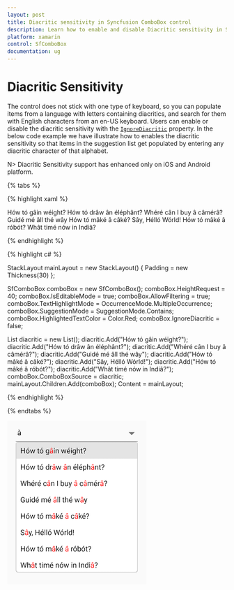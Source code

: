 ```yaml
---
layout: post
title: Diacritic sensitivity in Syncfusion ComboBox control
description: Learn how to enable and disable Diacritic sensitivity in SfComboBox
platform: xamarin
control: SfComboBox
documentation: ug
---
```

# Diacritic Sensitivity

The control does not stick with one type of keyboard, so you can populate items from a language with letters containing diacritics, and search for them with English characters from an en-US keyboard. Users can enable or disable the diacritic sensitivity with the [`IgnoreDiacritic`](https://help.syncfusion.com/cr/cref_files/xamarin/Syncfusion.SfComboBox.XForms~Syncfusion.XForms.ComboBox.SfComboBox~IgnoreDiacritic.html) property. In the below code example we have illustrate how to enables the diacritic sensitivity so that items in the suggestion list get populated by entering any diacritic character of that alphabet.

N> Diacritic Sensitivity support has enhanced only on iOS and Android platform.

{% tabs %}

{% highlight xaml %}

<StackLayout VerticalOptions="Start" HorizontalOptions="Start" Padding="30">
    <combobox:SfComboBox  HeightRequest="40" x:Name="comboBox" IsEditableMode="True" AllowFiltering="True" TextHighlightMode="MultipleOccurrence" SuggestionMode="Contains" HighlightedTextColor="Red" IgnoreDiacritic="false">
        <combobox:SfComboBox.ComboBoxSource>
            <ListCollection:List x:TypeArguments="x:String">
                <x:String>Hów tó gâin wéight?</x:String>
                <x:String>Hów tó drâw ân éléphânt?</x:String>
                <x:String>Whéré cân I buy â câmérâ?</x:String>
                <x:String>Guidé mé âll thé wây</x:String>
                <x:String>Hów tó mâké â câké?</x:String>
                <x:String>Sây, Hélló Wórld!</x:String>
                <x:String>Hów tó mâké â róbót?</x:String>
                <x:String>Whât timé nów in Indiâ?</x:String>
            </ListCollection:List>
        </combobox:SfComboBox.ComboBoxSource>
    </combobox:SfComboBox>
</StackLayout>            

{% endhighlight %}

{% highlight c# %}

StackLayout mainLayout = new StackLayout()
{
Padding = new Thickness(30)
};

SfComboBox comboBox = new SfComboBox();
comboBox.HeightRequest = 40;
comboBox.IsEditableMode = true;
comboBox.AllowFiltering = true;
comboBox.TextHighlightMode = OccurrenceMode.MultipleOccurrence;
comboBox.SuggestionMode = SuggestionMode.Contains;
comboBox.HighlightedTextColor = Color.Red;
comboBox.IgnoreDiacritic = false;

List<String> diacritic = new List<String>();
diacritic.Add("Hów tó gâin wéight?");
diacritic.Add("Hów tó drâw ân éléphânt?");
diacritic.Add("Whéré cân I buy â câmérâ?");
diacritic.Add("Guidé mé âll thé wây");
diacritic.Add("Hów tó mâké â câké?");
diacritic.Add("Sây, Hélló Wórld!");
diacritic.Add("Hów tó mâké â róbót?");
diacritic.Add("Whât timé nów in Indiâ?");
comboBox.ComboBoxSource = diacritic;
mainLayout.Children.Add(comboBox);
Content = mainLayout;

{% endhighlight %}

{% endtabs %}

![Diacritic](images/Diacritic-Sensitivity/Diacritic.png)


